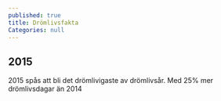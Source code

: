 ```yaml
---
published: true
title: Drömlivsfakta
Categories: null
---
```



## 2015
2015 spås att bli det drömlivigaste av drömlivsår. Med 25% mer drömlivsdagar än 2014

